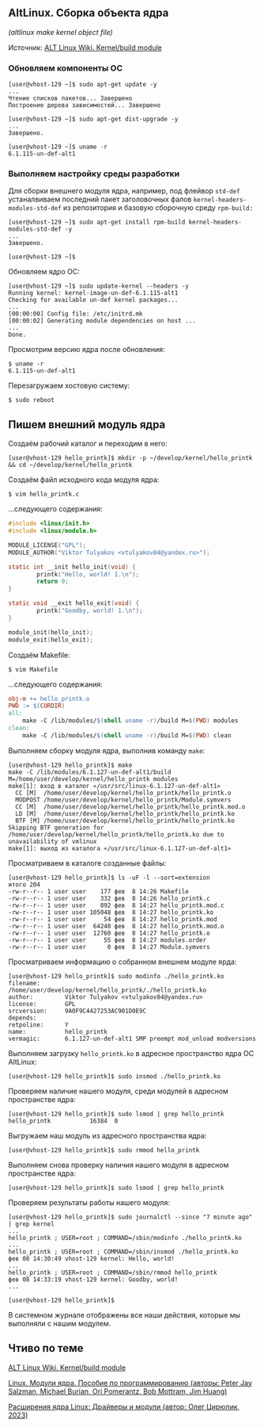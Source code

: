## AltLinux. Сборка объекта ядра
_(altlinux make kernel object file)_


Источник: [ALT Linux Wiki. Kernel/build module](https://www.altlinux.org/Kernel/build_module)

### Обновляем компоненты ОС
```
[user@vhost-129 ~]$ sudo apt-get update -y
...
Чтение списков пакетов... Завершено
Построение дерева зависимостей... Завершено

[user@vhost-129 ~]$ sudo apt-get dist-upgrade -y
...
Завершено.

[user@vhost-129 ~]$ uname -r
6.1.115-un-def-alt1
```

### Выполняем настройку среды разработки

Для сборки внешнего модуля ядра, например, под флейвор `std-def` устаналвиваем последний пакет заголовочных фалов `kernel-headers-modules-std-def` из репозитория и базовую сборочную среду `rpm-build:`

```
[user@vhost-129 ~]$ sudo apt-get install rpm-build kernel-headers-modules-std-def -y
...
Завершено.

[user@vhost-129 ~]$ 
```

Обновляем ядро ОС:

```
[user@vhost-129 ~]$ sudo update-kernel --headers -y
Running kernel: kernel-image-un-def-6.1.115-alt1
Checking for available un-def kernel packages...
...
[00:00:00] Config file: /etc/initrd.mk
[00:00:02] Generating module dependencies on host ...
...
Done.
```

Просмотрим версию ядра после обновления:

```
$ uname -r
6.1.115-un-def-alt1
```

Перезагружаем хостовую систему:
```
$ sudo reboot
```

## Пишем внешний модуль ядра

Создаём рабочий каталог и переходим в него:
```
[user@vhost-129 hello_printk]$ mkdir -p ~/develop/kernel/hello_printk && cd ~/develop/kernel/hello_printk
```

Создаём файл исходного кода модуля ядра:
```
$ vim hello_printk.c
```

...следующего содержания:

```c
#include <linux/init.h>
#include <linux/module.h>

MODULE_LICENSE("GPL");
MODULE_AUTHOR("Viktor Tulyakov <vtulyakov84@yandex.ru>");

static int __init hello_init(void) {
        printk("Hello, world! 1.\n");
        return 0;
}

static void __exit hello_exit(void) { 
        printk("Goodby, world! 1.\n");
} 

module_init(hello_init);
module_exit(hello_exit);
```

Создаём Makefile:

```
$ vim Makefile
```

...следующего содержания:

```Makefile
obj-m += hello_printk.o
PWD := $(CURDIR)
all:
    make -C /lib/modules/$(shell uname -r)/build M=$(PWD) modules
clean:
    make -C /lib/modules/$(shell uname -r)/build M=$(PWD) clean

```

Выполняем сборку модуля ядра, выполнив команду `make`:
```
[user@vhost-129 hello_printk]$ make
make -C /lib/modules/6.1.127-un-def-alt1/build M=/home/user/develop/kernel/hello_printk modules
make[1]: вход в каталог «/usr/src/linux-6.1.127-un-def-alt1»
  CC [M]  /home/user/develop/kernel/hello_printk/hello_printk.o
  MODPOST /home/user/develop/kernel/hello_printk/Module.symvers
  CC [M]  /home/user/develop/kernel/hello_printk/hello_printk.mod.o
  LD [M]  /home/user/develop/kernel/hello_printk/hello_printk.ko
  BTF [M] /home/user/develop/kernel/hello_printk/hello_printk.ko
Skipping BTF generation for /home/user/develop/kernel/hello_printk/hello_printk.ko due to unavailability of vmlinux
make[1]: выход из каталога «/usr/src/linux-6.1.127-un-def-alt1»
```

Просматриваем в каталоге созданные файлы:
```
[user@vhost-129 hello_printk]$ ls -uF -l --sort=extension
итого 204
-rw-r--r-- 1 user user    177 фев  8 14:26 Makefile
-rw-r--r-- 1 user user    332 фев  8 14:26 hello_printk.c
-rw-r--r-- 1 user user    892 фев  8 14:27 hello_printk.mod.c
-rw-r--r-- 1 user user 105048 фев  8 14:27 hello_printk.ko
-rw-r--r-- 1 user user     54 фев  8 14:27 hello_printk.mod
-rw-r--r-- 1 user user  64240 фев  8 14:27 hello_printk.mod.o
-rw-r--r-- 1 user user  12760 фев  8 14:27 hello_printk.o
-rw-r--r-- 1 user user     55 фев  8 14:27 modules.order
-rw-r--r-- 1 user user      0 фев  8 14:27 Module.symvers
```

Просматриваем информацию о собранном внешнем модуле ярда:
```
[user@vhost-129 hello_printk]$ sudo modinfo ./hello_printk.ko
filename:       /home/user/develop/kernel/hello_printk/./hello_printk.ko
author:         Viktor Tulyakov <vtulyakov84@yandex.ru>
license:        GPL
srcversion:     9A0F9C4427253AC901D0E9C
depends:        
retpoline:      Y
name:           hello_printk
vermagic:       6.1.127-un-def-alt1 SMP preempt mod_unload modversions 
```

Выполняем загрузку `hello_printk.ko` в адресное пространство ядра ОС AltLinux:
```
[user@vhost-129 hello_printk]$ sudo insmod ./hello_printk.ko
```

Проверяем наличие нашего модуля, среди модулей в адресном пространстве ядра:
```
[user@vhost-129 hello_printk]$ sudo lsmod | grep hello_printk
hello_printk           16384  0
```

Выгружаем наш модуль из адресного пространства ядра:
```
[user@vhost-129 hello_printk]$ sudo rmmod hello_printk
```

Выполняем снова проверку наличия нашего модуля в адресном пространстве ядра:
```
[user@vhost-129 hello_printk]$ sudo lsmod | grep hello_printk
```

Проверяем результаты работы нашего модуля:
```
[user@vhost-129 hello_printk]$ sudo journalctl --since "7 minute ago" | grep kernel
...
hello_printk ; USER=root ; COMMAND=/sbin/modinfo ./hello_printk.ko
...
hello_printk ; USER=root ; COMMAND=/sbin/insmod ./hello_printk.ko
фев 08 14:30:49 vhost-129 kernel: Hello, world!
...
hello_printk ; USER=root ; COMMAND=/sbin/rmmod hello_printk
фев 08 14:33:19 vhost-129 kernel: Goodby, world!
...

[user@vhost-129 hello_printk]$ 
```
В системном журнале отображены все наши действия, которые мы выполняли с нашим модулем.


## Чтиво по теме
[ALT Linux Wiki. Kernel/build module](https://www.altlinux.org/Kernel/build_module)

[Linux. Модули ядра. Пособие по программированию (авторы: Peter Jay Salzman, Michael Burian, Ori Pomerantz, Bob Mottram, Jim Huang)]()

[Расширения ядра Linux: Драйверы и модули (автор: Олег Цирюлик, 2023)]()